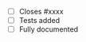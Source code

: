 <!-- Feel free to remove check-list items aren't relevant to your change -->

 - [ ] Closes #xxxx
 - [ ] Tests added
 - [ ] Fully documented
